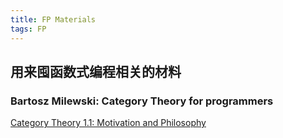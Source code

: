 ```yaml
---
title: FP Materials
tags: FP
---
```


## 用来囤函数式编程相关的材料

### Bartosz Milewski: Category Theory for programmers 
[Category Theory 1.1: Motivation and Philosophy](https://www.youtube.com/watch?v=I8LbkfSSR58&list=PLHDvRM-WxsQ799vS6J6kj3ZEgp98PBNEf&index=1&t=10s)

